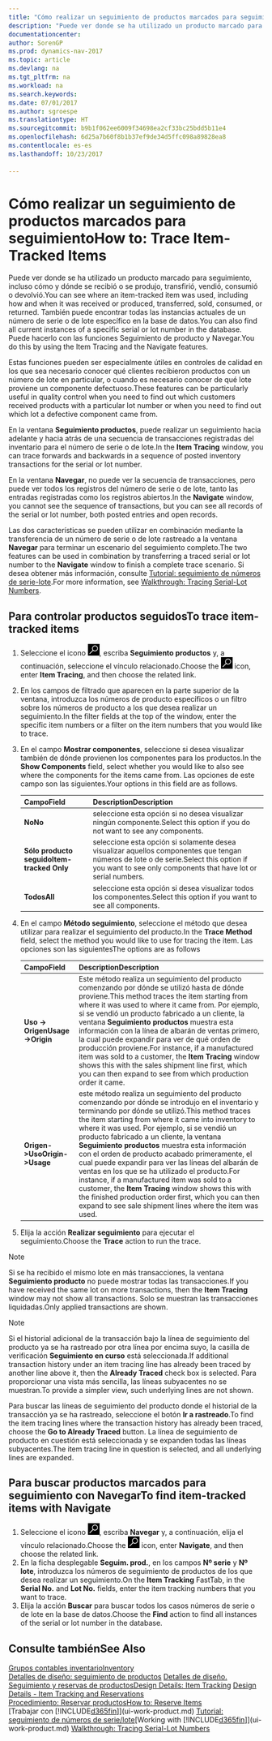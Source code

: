 ```yaml
---
title: "Cómo realizar un seguimiento de productos marcados para seguimiento"
description: "Puede ver donde se ha utilizado un producto marcado para seguimiento, incluso cómo y dónde se recibió o se produjo, transfirió, vendió, consumió o devolvió. También puede encontrar todas las instancias actuales de un número de serie o de lote específico en la base de datos. Puede hacerlo con las funciones Seguimiento de producto y Navegar."
documentationcenter: 
author: SorenGP
ms.prod: dynamics-nav-2017
ms.topic: article
ms.devlang: na
ms.tgt_pltfrm: na
ms.workload: na
ms.search.keywords: 
ms.date: 07/01/2017
ms.author: sgroespe
ms.translationtype: HT
ms.sourcegitcommit: b9b1f062ee6009f34698ea2cf33bc25bdd5b11e4
ms.openlocfilehash: 6d25a7b60f8b1b37ef9de34d5ffc098a89828ea8
ms.contentlocale: es-es
ms.lasthandoff: 10/23/2017

---
```

# <a name="how-to-trace-item-tracked-items"></a><span data-ttu-id="00011-105">Cómo realizar un seguimiento de productos marcados para seguimiento</span><span class="sxs-lookup"><span data-stu-id="00011-105">How to: Trace Item-Tracked Items</span></span>
<span data-ttu-id="00011-106">Puede ver donde se ha utilizado un producto marcado para seguimiento, incluso cómo y dónde se recibió o se produjo, transfirió, vendió, consumió o devolvió.</span><span class="sxs-lookup"><span data-stu-id="00011-106">You can see where an item-tracked item was used, including how and when it was received or produced, transferred, sold, consumed, or returned.</span></span> <span data-ttu-id="00011-107">También puede encontrar todas las instancias actuales de un número de serie o de lote específico en la base de datos.</span><span class="sxs-lookup"><span data-stu-id="00011-107">You can also find all current instances of a specific serial or lot number in the database.</span></span> <span data-ttu-id="00011-108">Puede hacerlo con las funciones Seguimiento de producto y Navegar.</span><span class="sxs-lookup"><span data-stu-id="00011-108">You do this by using the Item Tracing and the Navigate features.</span></span>  

 <span data-ttu-id="00011-109">Estas funciones pueden ser especialmente útiles en controles de calidad en los que sea necesario conocer qué clientes recibieron productos con un número de lote en particular, o cuando es necesario conocer de qué lote proviene un componente defectuoso.</span><span class="sxs-lookup"><span data-stu-id="00011-109">These features can be particularly useful in quality control when you need to find out which customers received products with a particular lot number or when you need to find out which lot a defective component came from.</span></span>  

 <span data-ttu-id="00011-110">En la ventana **Seguimiento productos**, puede realizar un seguimiento hacia adelante y hacia atrás de una secuencia de transacciones registradas del inventario para el número de serie o de lote.</span><span class="sxs-lookup"><span data-stu-id="00011-110">In the **Item Tracing** window, you can trace forwards and backwards in a sequence of posted inventory transactions for the serial or lot number.</span></span>  

 <span data-ttu-id="00011-111">En la ventana **Navegar**, no puede ver la secuencia de transacciones, pero puede ver todos los registros del número de serie o de lote, tanto las entradas registradas como los registros abiertos.</span><span class="sxs-lookup"><span data-stu-id="00011-111">In the **Navigate** window, you cannot see the sequence of transactions, but you can see all records of the serial or lot number, both posted entries and open records.</span></span>  

 <span data-ttu-id="00011-112">Las dos características se pueden utilizar en combinación mediante la transferencia de un número de serie o de lote rastreado a la ventana **Navegar** para terminar un escenario del seguimiento completo.</span><span class="sxs-lookup"><span data-stu-id="00011-112">The two features can be used in combination by transferring a traced serial or lot number to the **Navigate** window to finish a complete trace scenario.</span></span> <span data-ttu-id="00011-113">Si desea obtener más información, consulte [Tutorial: seguimiento de números de serie-lote](walkthrough-tracing-serial-lot-numbers.md).</span><span class="sxs-lookup"><span data-stu-id="00011-113">For more information, see [Walkthrough: Tracing Serial-Lot Numbers](walkthrough-tracing-serial-lot-numbers.md).</span></span>  

## <a name="to-trace-item-tracked-items"></a><span data-ttu-id="00011-114">Para controlar productos seguidos</span><span class="sxs-lookup"><span data-stu-id="00011-114">To trace item-tracked items</span></span>  

1.  <span data-ttu-id="00011-115">Seleccione el icono ![Buscar página o informe](media/ui-search/search_small.png "icono Buscar página o informe"), escriba **Seguimiento productos** y, a continuación, seleccione el vínculo relacionado.</span><span class="sxs-lookup"><span data-stu-id="00011-115">Choose the ![Search for Page or Report](media/ui-search/search_small.png "Search for Page or Report icon") icon, enter **Item Tracing**, and then choose the related link.</span></span>  
2.  <span data-ttu-id="00011-116">En los campos de filtrado que aparecen en la parte superior de la ventana, introduzca los números de producto específicos o un filtro sobre los números de producto a los que desea realizar un seguimiento.</span><span class="sxs-lookup"><span data-stu-id="00011-116">In the filter fields at the top of the window, enter the specific item numbers or a filter on the item numbers that you would like to trace.</span></span>  
3.  <span data-ttu-id="00011-117">En el campo **Mostrar componentes**, seleccione si desea visualizar también de dónde provienen los componentes para los productos.</span><span class="sxs-lookup"><span data-stu-id="00011-117">In the **Show Components** field, select whether you would like to also see where the components for the items came from.</span></span> <span data-ttu-id="00011-118">Las opciones de este campo son las siguientes.</span><span class="sxs-lookup"><span data-stu-id="00011-118">Your options in this field are as follows.</span></span>  

    |<span data-ttu-id="00011-119">Campo</span><span class="sxs-lookup"><span data-stu-id="00011-119">Field</span></span>|<span data-ttu-id="00011-120">Description</span><span class="sxs-lookup"><span data-stu-id="00011-120">Description</span></span>|  
    |----------------------------------|---------------------------------------|  
    |<span data-ttu-id="00011-121">**No**</span><span class="sxs-lookup"><span data-stu-id="00011-121">**No**</span></span>|<span data-ttu-id="00011-122">seleccione esta opción si no desea visualizar ningún componente.</span><span class="sxs-lookup"><span data-stu-id="00011-122">Select this option if you do not want to see any components.</span></span>|  
    |<span data-ttu-id="00011-123">**Sólo producto seguido**</span><span class="sxs-lookup"><span data-stu-id="00011-123">**Item-tracked Only**</span></span>|<span data-ttu-id="00011-124">seleccione esta opción si solamente desea visualizar aquellos componentes que tengan números de lote o de serie.</span><span class="sxs-lookup"><span data-stu-id="00011-124">Select this option if you want to see only components that have lot or serial numbers.</span></span>|  
    |<span data-ttu-id="00011-125">**Todos**</span><span class="sxs-lookup"><span data-stu-id="00011-125">**All**</span></span>|<span data-ttu-id="00011-126">seleccione esta opción si desea visualizar todos los componentes.</span><span class="sxs-lookup"><span data-stu-id="00011-126">Select this option if you want to see all components.</span></span>|  

4.  <span data-ttu-id="00011-127">En el campo **Método seguimiento**, seleccione el método que desea utilizar para realizar el seguimiento del producto.</span><span class="sxs-lookup"><span data-stu-id="00011-127">In the **Trace Method** field, select the method you would like to use for tracing the item.</span></span> <span data-ttu-id="00011-128">Las opciones son las siguientes</span><span class="sxs-lookup"><span data-stu-id="00011-128">The options are as follows</span></span>  

    |<span data-ttu-id="00011-129">Campo</span><span class="sxs-lookup"><span data-stu-id="00011-129">Field</span></span>|<span data-ttu-id="00011-130">Description</span><span class="sxs-lookup"><span data-stu-id="00011-130">Description</span></span>|  
    |----------------------------------|---------------------------------------|  
    |<span data-ttu-id="00011-131">**Uso -> Origen**</span><span class="sxs-lookup"><span data-stu-id="00011-131">**Usage->Origin**</span></span>|<span data-ttu-id="00011-132">Este método realiza un seguimiento del producto comenzando por dónde se utilizó hasta de dónde proviene.</span><span class="sxs-lookup"><span data-stu-id="00011-132">This method traces the item starting from where it was used to where it came from.</span></span> <span data-ttu-id="00011-133">Por ejemplo, si se vendió un producto fabricado a un cliente, la ventana **Seguimiento productos** muestra esta información con la línea de albarán de ventas primero, la cual puede expandir para ver de qué orden de producción proviene.</span><span class="sxs-lookup"><span data-stu-id="00011-133">For instance, if a manufactured item was sold to a customer, the **Item Tracing** window shows this with the sales shipment line first, which you can then expand to see from which production order it came.</span></span>|  
    |<span data-ttu-id="00011-134">**Origen->Uso**</span><span class="sxs-lookup"><span data-stu-id="00011-134">**Origin->Usage**</span></span>|<span data-ttu-id="00011-135">este método realiza un seguimiento del producto comenzando por dónde se introdujo en el inventario y terminando por dónde se utilizó.</span><span class="sxs-lookup"><span data-stu-id="00011-135">This method traces the item starting from where it came into inventory to where it was used.</span></span> <span data-ttu-id="00011-136">Por ejemplo, si se vendió un producto fabricado a un cliente, la ventana **Seguimiento productos** muestra esta información con el orden de producto acabado primeramente, el cual puede expandir para ver las líneas del albarán de ventas en los que se ha utilizado el producto.</span><span class="sxs-lookup"><span data-stu-id="00011-136">For instance, if a manufactured item was sold to a customer, the **Item Tracing** window shows this with the finished production order first, which you can then expand to see sale shipment lines where the item was used.</span></span>|  

5.  <span data-ttu-id="00011-137">Elija la acción **Realizar seguimiento** para ejecutar el seguimiento.</span><span class="sxs-lookup"><span data-stu-id="00011-137">Choose the **Trace** action to run the trace.</span></span>  

> [!NOTE]  
>  <span data-ttu-id="00011-138">Si se ha recibido el mismo lote en más transacciones, la ventana **Seguimiento producto** no puede mostrar todas las transacciones.</span><span class="sxs-lookup"><span data-stu-id="00011-138">If you have received the same lot on more transactions, then the **Item Tracing** window may not show all transactions.</span></span> <span data-ttu-id="00011-139">Solo se muestran las transacciones liquidadas.</span><span class="sxs-lookup"><span data-stu-id="00011-139">Only applied transactions are shown.</span></span>  

> [!NOTE]  
>  <span data-ttu-id="00011-140">Si el historial adicional de la transacción bajo la línea de seguimiento del producto ya se ha rastreado por otra línea por encima suyo, la casilla de verificación **Seguimiento en curso** está seleccionada.</span><span class="sxs-lookup"><span data-stu-id="00011-140">If additional transaction history under an item tracing line has already been traced by another line above it, then the **Already Traced** check box is selected.</span></span> <span data-ttu-id="00011-141">Para proporcionar una vista más sencilla, las líneas subyacentes no se muestran.</span><span class="sxs-lookup"><span data-stu-id="00011-141">To provide a simpler view, such underlying lines are not shown.</span></span>  
>   
>  <span data-ttu-id="00011-142">Para buscar las líneas de seguimiento del producto donde el historial de la transacción ya se ha rastreado, seleccione el botón **Ir a rastreado**.</span><span class="sxs-lookup"><span data-stu-id="00011-142">To find the item tracing lines where the transaction history has already been traced, choose the **Go to Already Traced** button.</span></span> <span data-ttu-id="00011-143">La línea de seguimiento de producto en cuestión está seleccionada y se expanden todas las líneas subyacentes.</span><span class="sxs-lookup"><span data-stu-id="00011-143">The item tracing line in question is selected, and all underlying lines are expanded.</span></span>  

## <a name="to-find-item-tracked-items-with-navigate"></a><span data-ttu-id="00011-144">Para buscar productos marcados para seguimiento con Navegar</span><span class="sxs-lookup"><span data-stu-id="00011-144">To find item-tracked items with Navigate</span></span>  

1.  <span data-ttu-id="00011-145">Seleccione el icono ![Buscar página o informe](media/ui-search/search_small.png "icono Buscar página o informe"), escriba **Navegar** y, a continuación, elija el vínculo relacionado.</span><span class="sxs-lookup"><span data-stu-id="00011-145">Choose the ![Search for Page or Report](media/ui-search/search_small.png "Search for Page or Report icon") icon, enter **Navigate**, and then choose the related link.</span></span>  
2.  <span data-ttu-id="00011-146">En la ficha desplegable **Seguim. prod.**, en los campos **Nº serie** y **Nº lote**, introduzca los números de seguimiento de productos de los que desea realizar un seguimiento.</span><span class="sxs-lookup"><span data-stu-id="00011-146">On the **Item Tracking** FastTab, in the **Serial No.** and **Lot No.** fields, enter the item tracking numbers that you want to trace.</span></span>  
3.  <span data-ttu-id="00011-147">Elija la acción **Buscar** para buscar todos los casos números de serie o de lote en la base de datos.</span><span class="sxs-lookup"><span data-stu-id="00011-147">Choose the **Find** action to find all instances of the serial or lot number in the database.</span></span>  

## <a name="see-also"></a><span data-ttu-id="00011-148">Consulte también</span><span class="sxs-lookup"><span data-stu-id="00011-148">See Also</span></span>  
[<span data-ttu-id="00011-149">Grupos contables inventario</span><span class="sxs-lookup"><span data-stu-id="00011-149">Inventory</span></span>](inventory-manage-inventory.md)  
<span data-ttu-id="00011-150">[Detalles de diseño: seguimiento de productos](design-details-item-tracking.md)
[Detalles de diseño. Seguimiento y reservas de productos](design-details-item-tracking-and-reservations.md)</span><span class="sxs-lookup"><span data-stu-id="00011-150">[Design Details: Item Tracking](design-details-item-tracking.md)
[Design Details - Item Tracking and Reservations](design-details-item-tracking-and-reservations.md)</span></span>  
[<span data-ttu-id="00011-151">Procedimiento: Reservar productos</span><span class="sxs-lookup"><span data-stu-id="00011-151">How to: Reserve Items</span></span>](inventory-how-to-reserve-items.md)  
<span data-ttu-id="00011-152">[Trabajar con [!INCLUDE[d365fin](includes/d365fin_md.md)]](ui-work-product.md)
[Tutorial: seguimiento de números de serie/lote](walkthrough-tracing-serial-lot-numbers.md)</span><span class="sxs-lookup"><span data-stu-id="00011-152">[Working with [!INCLUDE[d365fin](includes/d365fin_md.md)]](ui-work-product.md)
[Walkthrough: Tracing Serial-Lot Numbers](walkthrough-tracing-serial-lot-numbers.md)</span></span>


